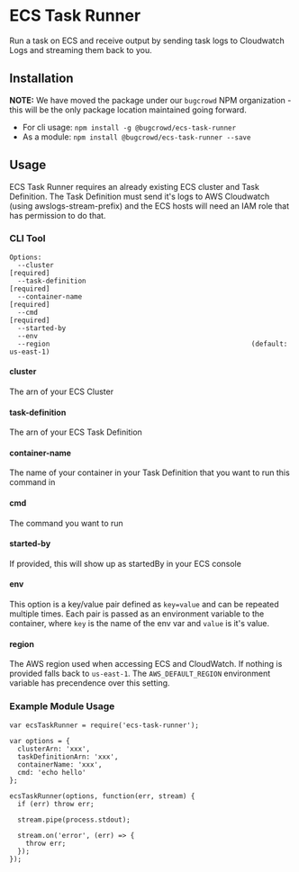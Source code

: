 ECS Task Runner
===============

Run a task on ECS and receive output by sending task logs to Cloudwatch Logs and streaming them back to you.

Installation
------------

**NOTE:** We have moved the package under our `bugcrowd` NPM organization - this will be the only package location maintained going forward.

- For cli usage: `npm install -g @bugcrowd/ecs-task-runner`
- As a module: `npm install @bugcrowd/ecs-task-runner --save`

Usage
-----

ECS Task Runner requires an already existing ECS cluster and Task Definition. The Task Definition must send it's logs to AWS Cloudwatch (using awslogs-stream-prefix) and the ECS hosts will need an IAM role that has permission to do that.

### CLI Tool

```
Options:
  --cluster                                                           [required]
  --task-definition                                                   [required]
  --container-name                                                    [required]
  --cmd                                                               [required]
  --started-by
  --env
  --region                                                  (default: us-east-1)
```

#### cluster
The arn of your ECS Cluster

#### task-definition
The arn of your ECS Task Definition

#### container-name
The name of your container in your Task Definition that you want to run this command in

#### cmd
The command you want to run

#### started-by
If provided, this will show up as startedBy in your ECS console

#### env
This option is a key/value pair defined as `key=value` and can be repeated multiple times. Each
pair is passed as an environment variable to the container, where `key` is the name of the env var
and `value` is it's value.

#### region
The AWS region used when accessing ECS and CloudWatch. If nothing is provided falls back to `us-east-1`.
The `AWS_DEFAULT_REGION` environment variable has precendence over this setting.

### Example Module Usage

```
var ecsTaskRunner = require('ecs-task-runner');

var options = {
  clusterArn: 'xxx',
  taskDefinitionArn: 'xxx',
  containerName: 'xxx',
  cmd: 'echo hello'
};

ecsTaskRunner(options, function(err, stream) {
  if (err) throw err;

  stream.pipe(process.stdout);

  stream.on('error', (err) => {
    throw err;
  });
});
```

